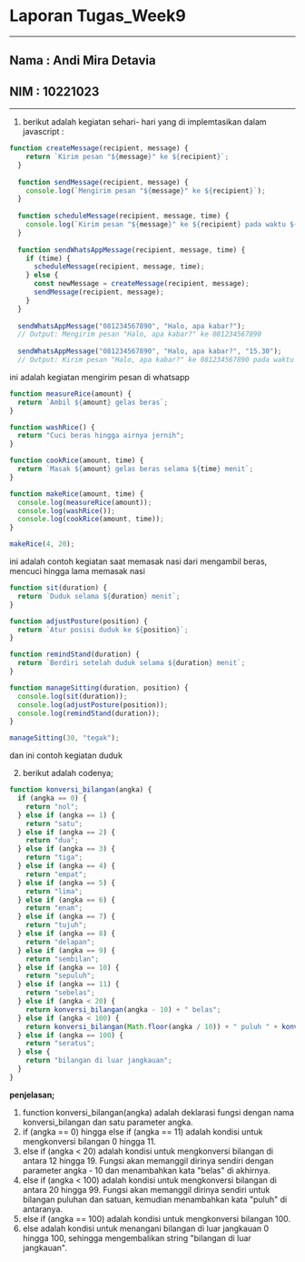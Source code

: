 # Laporan Tugas_Week9

***
## Nama : Andi Mira Detavia
## NIM : 10221023
***

1.  berikut adalah kegiatan sehari- hari yang di implemtasikan dalam javascript :
```js
function createMessage(recipient, message) {
    return `Kirim pesan "${message}" ke ${recipient}`;
  }
  
  function sendMessage(recipient, message) {
    console.log(`Mengirim pesan "${message}" ke ${recipient}`);
  }
  
  function scheduleMessage(recipient, message, time) {
    console.log(`Kirim pesan "${message}" ke ${recipient} pada waktu ${time}`);
  }
  
  function sendWhatsAppMessage(recipient, message, time) {
    if (time) {
      scheduleMessage(recipient, message, time);
    } else {
      const newMessage = createMessage(recipient, message);
      sendMessage(recipient, message);
    }
  }
  
  sendWhatsAppMessage("081234567890", "Halo, apa kabar?");
  // Output: Mengirim pesan "Halo, apa kabar?" ke 081234567890
  
  sendWhatsAppMessage("081234567890", "Halo, apa kabar?", "15.30");
  // Output: Kirim pesan "Halo, apa kabar?" ke 081234567890 pada waktu 15.30
  ```
  ini adalah kegiatan mengirim pesan di whatsapp
  ```js
  function measureRice(amount) {
    return `Ambil ${amount} gelas beras`;
  }
  
  function washRice() {
    return "Cuci beras hingga airnya jernih";
  }
  
  function cookRice(amount, time) {
    return `Masak ${amount} gelas beras selama ${time} menit`;
  }
  
  function makeRice(amount, time) {
    console.log(measureRice(amount));
    console.log(washRice());
    console.log(cookRice(amount, time));
  }
  
  makeRice(4, 20);
  ```
  ini adalah contoh kegiatan saat memasak  nasi dari mengambil beras, mencuci hingga lama memasak nasi

```js
function sit(duration) {
  return `Duduk selama ${duration} menit`;
}

function adjustPosture(position) {
  return `Atur posisi duduk ke ${position}`;
}

function remindStand(duration) {
  return `Berdiri setelah duduk selama ${duration} menit`;
}

function manageSitting(duration, position) {
  console.log(sit(duration));
  console.log(adjustPosture(position));
  console.log(remindStand(duration));
}

manageSitting(30, "tegak");
```
dan ini contoh kegiatan duduk

2.  berikut adalah codenya;
```js
function konversi_bilangan(angka) {
  if (angka == 0) {
    return "nol";
  } else if (angka == 1) {
    return "satu";
  } else if (angka == 2) {
    return "dua";
  } else if (angka == 3) {
    return "tiga";
  } else if (angka == 4) {
    return "empat";
  } else if (angka == 5) {
    return "lima";
  } else if (angka == 6) {
    return "enam";
  } else if (angka == 7) {
    return "tujuh";
  } else if (angka == 8) {
    return "delapan";
  } else if (angka == 9) {
    return "sembilan";
  } else if (angka == 10) {
    return "sepuluh";
  } else if (angka == 11) {
    return "sebelas";
  } else if (angka < 20) {
    return konversi_bilangan(angka - 10) + " belas";
  } else if (angka < 100) {
    return konversi_bilangan(Math.floor(angka / 10)) + " puluh " + konversi_bilangan(angka % 10);
  } else if (angka == 100) {
    return "seratus";
  } else {
    return "bilangan di luar jangkauan";
  }
}
```
__penjelasan;__
 1. function konversi_bilangan(angka) adalah deklarasi fungsi dengan nama konversi_bilangan dan satu parameter angka.
 2. if (angka == 0) hingga else if (angka == 11) adalah kondisi untuk mengkonversi bilangan 0 hingga 11.
 3. else if (angka < 20) adalah kondisi untuk mengkonversi bilangan di antara 12 hingga 19. Fungsi akan memanggil dirinya sendiri dengan parameter angka - 10 dan menambahkan kata "belas" di akhirnya.
 4. else if (angka < 100) adalah kondisi untuk mengkonversi bilangan di antara 20 hingga 99. Fungsi akan memanggil dirinya sendiri untuk bilangan puluhan dan satuan, kemudian menambahkan kata "puluh" di antaranya.
 5. else if (angka == 100) adalah kondisi untuk mengkonversi bilangan 100.
 6. else adalah kondisi untuk menangani bilangan di luar jangkauan 0 hingga 100, sehingga mengembalikan string "bilangan di luar jangkauan".